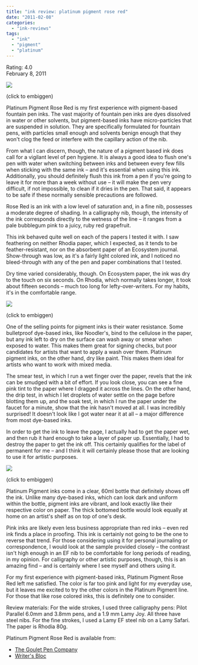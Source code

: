 ```yaml
---
title: "ink review: platinum pigment rose red"
date: "2011-02-08"
categories: 
  - "ink-reviews"
tags: 
  - "ink"
  - "pigment"
  - "platinum"
---
```


Rating: 4.0  
February 8, 2011

[![](http://s3.media.squarespace.com/production/1431296/16917466/_PYw92neEA7o/TUS7yR5smOI/AAAAAAAAAPQ/MAPNuxipVi0/s640/platinum%2Bpigment%2Brose%2Bred.jpg)](http://s3.media.squarespace.com/production/1431296/16917466/_PYw92neEA7o/TUS7yR5smOI/AAAAAAAAAPQ/MAPNuxipVi0/s1600/platinum%2Bpigment%2Brose%2Bred.jpg)

(click to embiggen)

  
Platinum Pigment Rose Red is my first experience with pigment-based fountain pen inks. The vast majority of fountain pen inks are dyes dissolved in water or other solvents, but pigment-based inks have micro-particles that are suspended in solution. They are specifically formulated for fountain pens, with particles small enough and solvents benign enough that they won't clog the feed or interfere with the capillary action of the nib.

From what I can discern, though, the nature of a pigment based ink does call for a vigilant level of pen hygiene. It is always a good idea to flush one's pen with water when switching between inks and between every few fills when sticking with the same ink – and it's essential when using this ink. Additionally, you should definitely flush this ink from a pen if you're going to leave it for more than a week without use – it will make the pen very difficult, if not impossible, to clean if it dries in the pen. That said, it appears to be safe if these normally sensible precautions are followed.

Rose Red is an ink with a low level of saturation and, in a fine nib, possesses a moderate degree of shading. In a calligraphy nib, though, the intensity of the ink corresponds directly to the wetness of the line – it ranges from a pale bubblegum pink to a juicy, ruby red grapefruit.

This ink behaved quite well on each of the papers I tested it with. I saw feathering on neither Rhodia paper, which I expected, as it tends to be feather-resistant, nor on the absorbent paper of an Ecosystem journal. Show-through was low, as it's a fairly light colored ink, and I noticed no bleed-through with any of the pen and paper combinations that I tested.

Dry time varied considerably, though. On Ecosystem paper, the ink was dry to the touch on six seconds. On Rhodia, which normally takes longer, it took about fifteen seconds – much too long for lefty-over-writers. For my habits, it's in the comfortable range.

[![](http://s3.media.squarespace.com/production/1431296/16917466/_PYw92neEA7o/TUS7xufhVRI/AAAAAAAAAPM/q_gHnWHctiw/s400/platinum%2Bpigment%2Brose%2Bred%2Bwater%2Btest.jpg)](http://s3.media.squarespace.com/production/1431296/16917466/_PYw92neEA7o/TUS7xufhVRI/AAAAAAAAAPM/q_gHnWHctiw/s1600/platinum%2Bpigment%2Brose%2Bred%2Bwater%2Btest.jpg)

(click to embiggen)

  
One of the selling points for pigment inks is their water resistance. Some bulletproof dye-based inks, like Noodler's, bind to the cellulose in the paper, but any ink left to dry on the surface can wash away or smear when exposed to water. This makes them great for signing checks, but poor candidates for artists that want to apply a wash over them. Platinum pigment inks, on the other hand, dry like paint. This makes them ideal for artists who want to work with mixed media.

The smear test, in which I run a wet finger over the paper, revels that the ink can be smudged with a bit of effort. If you look close, you can see a fine pink tint to the paper where I dragged it across the lines. On the other hand, the drip test, in which I let droplets of water settle on the page before blotting them up, and the soak test, in which I run the paper under the faucet for a minute, show that the ink hasn't moved at all. I was incredibly surprised! It doesn't look like I got water near it at all – a major difference from most dye-based inks.

In order to get the ink to leave the page, I actually had to get the paper wet, and then rub it hard enough to take a layer of paper up. Essentially, I had to destroy the paper to get the ink off. This certainly qualifies for the label of permanent for me – and I think it will certainly please those that are looking to use it for artistic purposes.

[![](http://s3.media.squarespace.com/production/1431296/16917466/_PYw92neEA7o/TUS9FN-ymMI/AAAAAAAAAPU/FcFpJ7z4S_c/s400/platinum%2Bpigment%2Brose%2Bred%2Bbottle.jpg)](http://s3.media.squarespace.com/production/1431296/16917466/_PYw92neEA7o/TUS9FN-ymMI/AAAAAAAAAPU/FcFpJ7z4S_c/s1600/platinum%2Bpigment%2Brose%2Bred%2Bbottle.jpg)

(click to embiggen)

  
Platinum Pigment inks come in a clear, 60ml bottle that definitely shows off the ink. Unlike many dye-based inks, which can look dark and uniform within the bottle, pigment inks are vibrant, and look exactly like their respective color on paper. The thick bottomed bottle would look equally at home on an artist's shelf as on top of one's desk.

Pink inks are likely even less business appropriate than red inks – even red ink finds a place in proofing. This ink is certainly not going to be the one to reverse that trend. For those considering using it for personal journaling or correspondence, I would look at the sample provided closely – the contrast isn't high enough in an EF nib to be comfortable for long periods of reading, in my opinion. For calligraphy or other artistic purposes, though, this is an amazing find – and is certainly where I see myself and others using it.

For my first experience with pigment-based inks, Platinum Pigment Rose Red left me satisfied. The color is far too pink and light for my everyday use, but it leaves me excited to try the other colors in the Platinum Pigment line. For those that like rose colored inks, this is definitely one to consider.

Review materials: For the wide strokes, I used three calligraphy pens: Pilot Parallel 6.0mm and 3.8mm pens, and a 1.9 mm Lamy Joy. All three have steel nibs. For the fine strokes, I used a Lamy EF steel nib on a Lamy Safari. The paper is Rhodia 80g.

Platinum Pigment Rose Red is available from:

- [The Goulet Pen Company](http://www.gouletpens.com/Platinum_Pigmented_Rose_Red_Ink_p/plat-inkg-1500-20.htm)
- [Writer's Bloc](http://www.shopwritersbloc.com/platinum-pigment-ink--rose-red.html)
